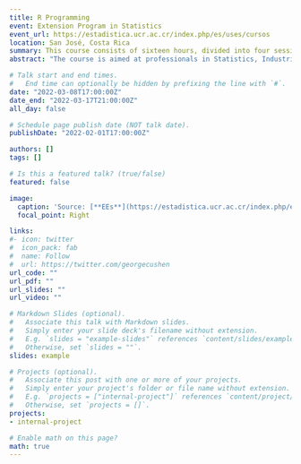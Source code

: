 ```yaml
---
title: R Programming
event: Extension Program in Statistics
event_url: https://estadistica.ucr.ac.cr/index.php/es/uses/cursos
location: San José, Costa Rica
summary: This course consists of sixteen hours, divided into four sessions each. The purpose of the course is to provide the student with the starting point to use the R programming language. Using this language, the student can read and create data, manipulate objects, generate different types of data visualization, and obtain basic statistics. More details to email [uses.ee@ucr.ac.cr](uses.ee@ucr.ac.cr).
abstract: "The course is aimed at professionals in Statistics, Industrial Engineering, Economics, Food Technology, Agronomy, Biology, Medicine, and other disciplines that require a high statistical component in research. This course consists of sixteen hours, divided into four sessions each. The purpose of the course is to provide the student with the starting point to use the R programming language. Using this language, the student can read and create data, manipulate objects, generate different types of data visualization, and obtain basic statistics. **More details to email** [uses.ee@ucr.ac.cr](uses.ee@ucr.ac.cr)."

# Talk start and end times.
#   End time can optionally be hidden by prefixing the line with `#`.
date: "2022-03-08T17:00:00Z"
date_end: "2022-03-17T21:00:00Z"
all_day: false

# Schedule page publish date (NOT talk date).
publishDate: "2022-02-01T17:00:00Z"

authors: []
tags: []

# Is this a featured talk? (true/false)
featured: false

image:
  caption: 'Source: [**EEs**](https://estadistica.ucr.ac.cr/index.php/es/uses/cursos?fbclid=IwAR3e88o-H9oGg1HHa_5i1VeS_GBMbQ9wLgSyeqKYhKrMnRryoJZYlU3RyLY)'
  focal_point: Right

links:
#- icon: twitter
#  icon_pack: fab
#  name: Follow
#  url: https://twitter.com/georgecushen
url_code: ""
url_pdf: ""
url_slides: ""
url_video: ""

# Markdown Slides (optional).
#   Associate this talk with Markdown slides.
#   Simply enter your slide deck's filename without extension.
#   E.g. `slides = "example-slides"` references `content/slides/example-slides.md`.
#   Otherwise, set `slides = ""`.
slides: example

# Projects (optional).
#   Associate this post with one or more of your projects.
#   Simply enter your project's folder or file name without extension.
#   E.g. `projects = ["internal-project"]` references `content/project/deep-learning/index.md`.
#   Otherwise, set `projects = []`.
projects:
- internal-project

# Enable math on this page?
math: true
---
```

